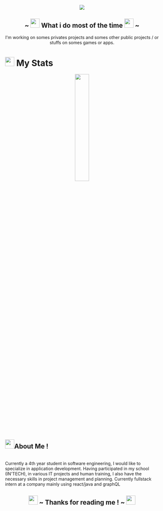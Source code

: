 <!-- welcome -->
<p align="center">
  <a href="https://github.com/DenverCoder1/readme-typing-svg"><img src="https://readme-typing-svg.herokuapp.com?lines=Hi,+welcome+to+my+profile;I+love+Github.;I+love+learning.&center=true&width=500&height=50"></a>
</p>
<!-- What i do most of the time -->
<h2 align="center">~ <img src="https://media1.giphy.com/media/KzJkzjggfGN5Py6nkT/giphy.gif?cid=ecf05e47q4q8qlwl1ixngdpynw6vwgnkzlgm24ug0wau2mj2&rid=giphy.gif" width="30"> What i do most of the time <img src="https://media1.giphy.com/media/KzJkzjggfGN5Py6nkT/giphy.gif?cid=ecf05e47q4q8qlwl1ixngdpynw6vwgnkzlgm24ug0wau2mj2&rid=giphy.gif" width="30"> ~</h2>
<p align="center">I'm working on somes privates projects and somes other public projects / or stuffs on somes games or apps.</p>
<!-- stats -->


# <img src="https://media4.giphy.com/media/MIGbtLZoVjbl0bYbAd/giphy.gif?cid=ecf05e472t2h0i8d7dcjaoau9iqtchhr899hxmpxzzgc7lyw&rid=giphy.gif" width="30"> My Stats 
 
 
<!--<br/>
    <p align="center"><img width="49.5%" src="https://github-readme-stats.vercel.app/api?username=minunn&show_icons=true&include_all_commits=true&theme=radical&hide_border=true">
    <img width="49.5%" src="https://github-readme-streak-stats.herokuapp.com/?user=minunn&theme=radical&hide_border=true"></p>
<br>-->
<p align="center"><img width="30%" src="https://github-readme-stats.vercel.app/api/top-langs/?username=minunn&theme=radical&bg_color=282828&hide_border=true&include_all_commits=true&count_private=true&layout=compact"></p>
<!-- About me -->


## <img src="https://user-images.githubusercontent.com/82110564/189553856-2e7f8f30-80b4-484f-bfaa-9e5eb10f24e5.gif" width="30">About Me ! 
 
 
<br/>
Currently a 4th year student in software engineering, I would like to specialize in application development. Having participated in my school (IN'TECH), in various IT projects and human training, I also have the necessary skills in project management and planning.
Currently fullstack intern at a company mainly using react/java and graphQL
<!-- Thanks for reading me ! -->
<h2 align="center"><img src="https://media1.giphy.com/media/Q8PQ1KuarrYucCMVTJ/giphy.gif?cid=ecf05e47odgm8bs8cmb8cf1ijmfzqaeeu9fzmx6nbcv06ky2&rid=giphy.gif" width="30"> ~ Thanks for reading me ! ~ <img src="https://media1.giphy.com/media/Q8PQ1KuarrYucCMVTJ/giphy.gif?cid=ecf05e47odgm8bs8cmb8cf1ijmfzqaeeu9fzmx6nbcv06ky2&rid=giphy.gif" width="30"></h2>


